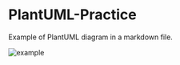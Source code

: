 # PlantUML-Practice

Example of PlantUML diagram in a markdown file.

![example](http://www.plantuml.com/plantuml/proxy?cache=no&src=https://raw.githubusercontent.com/AndreiGanichev/PlantUML-Practice/main/Example.puml)